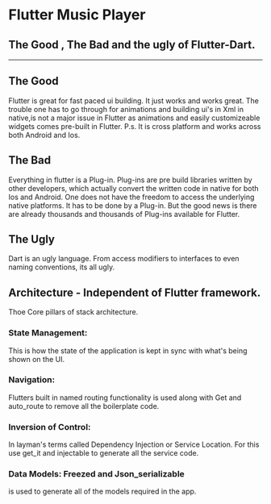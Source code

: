 # Flutter Music Player
## The Good , The Bad and the ugly of Flutter-Dart.
----------------------------------------------------------------------

## The Good


Flutter is great for fast paced ui building. It just works and works
great. The trouble one has to go through for animations and building
ui's in Xml in native,is not a major issue in Flutter as animations and
easily customizeable widgets comes pre-built in Flutter. P.s. It is cross
platform and works across both Android and Ios.


## The Bad


Everything in flutter is a Plug-in. Plug-ins are pre build libraries
written by other developers, which actually convert the written code
in native for both Ios and Android. One does not have the freedom to
access the underlying native platforms. It has to be done by a Plug-in.
But the good news is there are already thousands and thousands of Plug-ins
available for Flutter.

## The Ugly


Dart is an ugly language. From access modifiers to interfaces to even
naming conventions, its all ugly.



## Architecture - Independent of Flutter framework.

  Thoe Core pillars of stack architecture.

###    State Management:
 This is how the state of the application is kept in sync
 with what's being shown on the UI.
###    Navigation:
Flutters built in named routing functionality is used along with
Get and auto_route to remove all the boilerplate code.

 ###   Inversion of Control:
  In layman's terms called Dependency Injection or Service Location.
   For this  use get_it and injectable to generate all the service code.


 ###   Data Models: Freezed and Json_serializable
  is used to generate all of the models required in the app.
